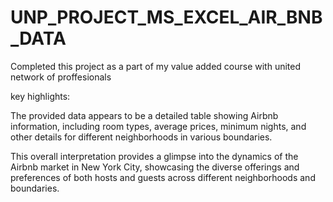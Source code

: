 # UNP_PROJECT_MS_EXCEL_AIR_BNB_DATA
Completed this project as a part of my value added course with united network of proffesionals


key highlights:


The provided data appears to be a detailed table showing Airbnb information, including room types, average prices, minimum nights, and other details for different neighborhoods in various boundaries.



This overall interpretation provides a glimpse into the dynamics of the Airbnb market in New York City, showcasing the diverse offerings and preferences of both hosts and guests across different neighborhoods and boundaries.
